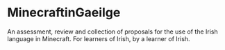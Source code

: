 # MinecraftinGaeilge
An assessment, review and collection of proposals for the use of the Irish language in Minecraft. For learners of Irish, by a learner of Irish.
